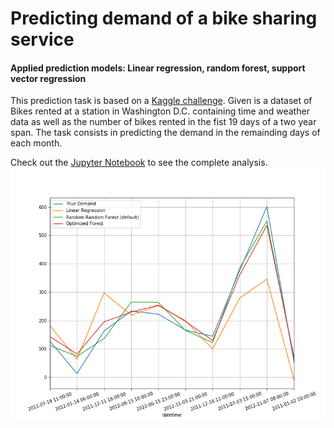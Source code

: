 # Predicting demand of a bike sharing service

#### Applied prediction models: Linear regression, random forest, support vector regression 

This prediction task is based on a [Kaggle challenge](https://www.kaggle.com/c/bike-sharing-demand). Given is a dataset of Bikes rented at a station in Washington D.C. containing time and weather data as well as the number of bikes rented in the fist 19 days of a two year span. The task consists in predicting the demand in the remainding days of each month. 

Check out the [Jupyter Notebook](https://github.com/xaverdorner/bike_share_demand_forecast/blob/master/Bike_project_final.ipynb) to see the complete analysis.
![forecast_comparison](https://github.com/xaverdorner/bike_share_demand_forecast/blob/master/bike_prediction_comparison.png)
